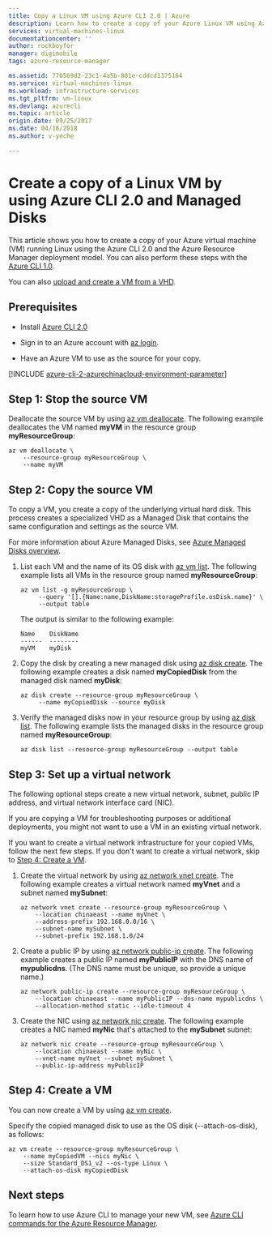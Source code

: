 ```yaml
--- 
title: Copy a Linux VM using Azure CLI 2.0 | Azure 
description: Learn how to create a copy of your Azure Linux VM using Azure CLI 2.0 and Managed Disks. 
services: virtual-machines-linux
documentationcenter: ''
author: rockboyfor
manager: digimobile
tags: azure-resource-manager

ms.assetid: 770569d2-23c1-4a5b-801e-cddcd1375164
ms.service: virtual-machines-linux
ms.workload: infrastructure-services
ms.tgt_pltfrm: vm-linux
ms.devlang: azurecli
ms.topic: article
origin.date: 09/25/2017
ms.date: 04/16/2018
ms.author: v-yeche

---                    
```


# Create a copy of a Linux VM by using Azure CLI 2.0 and Managed Disks

This article shows you how to create a copy of your Azure virtual machine (VM)
running Linux using the Azure CLI 2.0 and the Azure Resource Manager deployment
model. You can also perform these steps with the [Azure CLI
1.0](copy-vm-nodejs.md?toc=%2fvirtual-machines%2flinux%2ftoc.json).

You can also [upload and create a VM from a VHD](upload-vhd.md?toc=%2fvirtual-machines%2flinux%2ftoc.json).

## Prerequisites

-   Install [Azure CLI 2.0](https://docs.azure.cn/zh-cn/cli/install-az-cli2?view=azure-cli-latest)

-   Sign in to an Azure account with [az login](https://docs.azure.cn/zh-cn/cli/reference-index?view=azure-cli-latest#az_login).

-   Have an Azure VM to use as the source for your copy.

[!INCLUDE [azure-cli-2-azurechinacloud-environment-parameter](../../../includes/azure-cli-2-azurechinacloud-environment-parameter.md)]

## Step 1: Stop the source VM

Deallocate the source VM by using [az vm deallocate](https://docs.azure.cn/zh-cn/cli/vm?view=azure-cli-latest#az_vm_deallocate).
The following example deallocates the VM named **myVM** in the resource group
**myResourceGroup**:

```azurecli
az vm deallocate \
    --resource-group myResourceGroup \
	--name myVM
```

## Step 2: Copy the source VM

To copy a VM, you create a copy of the underlying virtual hard disk. This
process creates a specialized VHD as a Managed Disk that contains the same configuration and
settings as the source VM.

For more information about Azure Managed Disks, see [Azure Managed Disks
overview](../windows/managed-disks-overview.md). 

1.  List each VM and the name of its OS disk with [az vm
    list](https://docs.azure.cn/zh-cn/cli/vm?view=azure-cli-latest#az_vm_list). The following example lists all VMs in the
    resource group named **myResourceGroup**:

    ```azurecli
    az vm list -g myResourceGroup \
         --query '[].{Name:name,DiskName:storageProfile.osDisk.name}' \
         --output table
    ```

    The output is similar to the following example:

    ```azurecli
    Name    DiskName
    ------  --------
    myVM    myDisk
    ```

1.  Copy the disk by creating a new managed disk using [az disk
    create](https://docs.azure.cn/zh-cn/cli/disk?view=azure-cli-latest#az_disk_create). The following example creates a disk named
    **myCopiedDisk** from the managed disk named **myDisk**:

    ```azurecli
    az disk create --resource-group myResourceGroup \
         --name myCopiedDisk --source myDisk
    ``` 

1.  Verify the managed disks now in your resource group by using [az disk
    list](https://docs.azure.cn/zh-cn/cli/disk?view=azure-cli-latest#az_disk_list). The following example lists the managed disks
    in the resource group named **myResourceGroup**:

    ```azurecli
    az disk list --resource-group myResourceGroup --output table
    ```

## Step 3: Set up a virtual network

The following optional steps create a new virtual network, subnet, public IP
address, and virtual network interface card (NIC).

If you are copying a VM for troubleshooting purposes or additional deployments,
you might not want to use a VM in an existing virtual network.

If you want to create a virtual network infrastructure for your copied VMs,
follow the next few steps. If you don't want to create a virtual network, skip
to [Step 4: Create a VM](#step-4-create-a-vm).

1.  Create the virtual network by using [az network vnet
    create](https://docs.azure.cn/zh-cn/cli/network/vnet?view=azure-cli-latest#az_network_vnet_create). The following example creates a
    virtual network named **myVnet** and a subnet named **mySubnet**:

    ```azurecli
    az network vnet create --resource-group myResourceGroup \
        --location chinaeast --name myVnet \
        --address-prefix 192.168.0.0/16 \
        --subnet-name mySubnet \
        --subnet-prefix 192.168.1.0/24
    ```

1.  Create a public IP by using [az network public-ip
    create](https://docs.azure.cn/zh-cn/cli/network/public-ip?view=azure-cli-latest#az_network_public_ip_create). The following example creates
    a public IP named **myPublicIP** with the DNS name of **mypublicdns**. (The DNS
    name must be unique, so provide a unique name.)

    ```azurecli
    az network public-ip create --resource-group myResourceGroup \
        --location chinaeast --name myPublicIP --dns-name mypublicdns \
        --allocation-method static --idle-timeout 4
    ```

1.  Create the NIC using [az network nic create](https://docs.azure.cn/zh-cn/cli/network/nic?view=azure-cli-latest#az_network_nic_create).
    The following example creates a NIC named **myNic** that's attached to the
    **mySubnet** subnet:

    ```azurecli
    az network nic create --resource-group myResourceGroup \
        --location chinaeast --name myNic \
        --vnet-name myVnet --subnet mySubnet \
        --public-ip-address myPublicIP
    ```

## Step 4: Create a VM

You can now create a VM by using [az vm create](https://docs.azure.cn/zh-cn/cli/vm?view=azure-cli-latest#az_vm_create).

Specify the copied managed disk to use as the OS disk (--attach-os-disk), as
follows:

```azurecli
az vm create --resource-group myResourceGroup \
    --name myCopiedVM --nics myNic \
	--size Standard_DS1_v2 --os-type Linux \
    --attach-os-disk myCopiedDisk
```

## Next steps

To learn how to use Azure CLI to manage your new VM, see [Azure CLI commands for
the Azure Resource Manager](../azure-cli-arm-commands.md).

<!--Update_Description: update meta properties, update link -->
